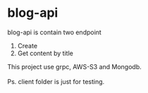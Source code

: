 # blog-api
blog-api is contain two endpoint
1. Create
2. Get content by title

This project use grpc, AWS-S3 and Mongodb.<br><br>
Ps. client folder is just for testing.
